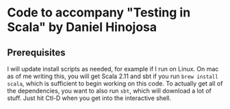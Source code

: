 # Code to accompany "Testing in Scala" by Daniel Hinojosa

## Prerequisites

I will update install scripts as needed, for example if I run on Linux. On
mac as of me writing this, you will get Scala 2.11 and sbt if you run
`brew install scala`, which is sufficient to begin working on this code.
To actually get all of the dependencies, you want to also run `sbt`, which will
download a lot of stuff. Just hit Ctl-D when you get into the interactive shell.
